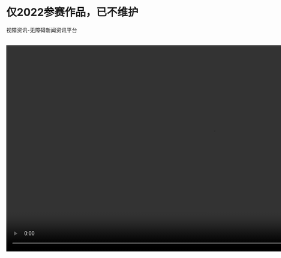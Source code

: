 # 仅2022参赛作品，已不维护

视障资讯-无障碍新闻资讯平台

<br />

<video height="550" controls>
    <source src="./demonstration.mp4" type="video/mp4">
</video>
